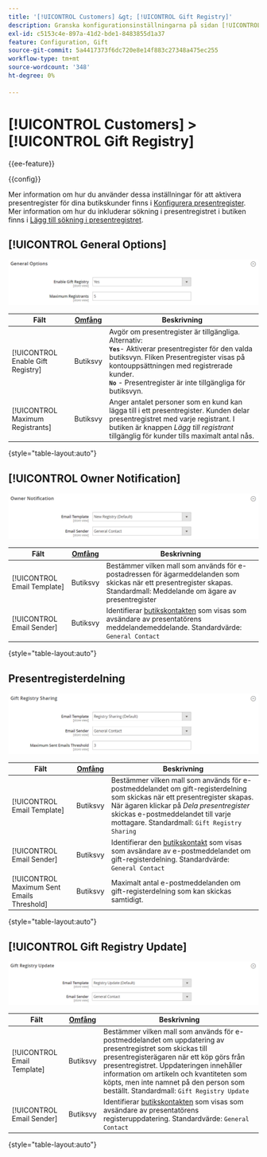 ```yaml
---
title: '[!UICONTROL Customers] &gt; [!UICONTROL Gift Registry]'
description: Granska konfigurationsinställningarna på sidan [!UICONTROL Customers] &gt; [!UICONTROL Gift Registry] i Commerce Admin.
exl-id: c5153c4e-897a-41d2-bde1-8483855d1a37
feature: Configuration, Gift
source-git-commit: 5a4417373f6dc720e8e14f883c27348a475ec255
workflow-type: tm+mt
source-wordcount: '348'
ht-degree: 0%

---
```


# [!UICONTROL Customers] > [!UICONTROL Gift Registry]

{{ee-feature}}

{{config}}

Mer information om hur du använder dessa inställningar för att aktivera presentregister för dina butikskunder finns i [Konfigurera presentregister](../../merchandising-promotions/gift-registry-configure.md). Mer information om hur du inkluderar sökning i presentregistret i butiken finns i [Lägg till sökning i presentregistret](../../merchandising-promotions/gift-registry-search.md).

## [!UICONTROL General Options]

![Allmänna alternativ](./assets/gift-registry-general-options.png)<!-- zoom -->

<!-- [General Options](https://experienceleague.adobe.com/en/docs/commerce-admin/marketing/merchandising/gift-registry/gift-registry-configure) -->

| Fält | [Omfång](../../getting-started/websites-stores-views.md#scope-settings) | Beskrivning |
|--- |--- |--- |
| [!UICONTROL Enable Gift Registry] | Butiksvy | Avgör om presentregister är tillgängliga. Alternativ: <br/>**`Yes`**- Aktiverar presentregister för den valda butiksvyn. Fliken Presentregister visas på kontouppsättningen med registrerade kunder.<br/>**`No`** - Presentregister är inte tillgängliga för butiksvyn. |
| [!UICONTROL Maximum Registrants] | Butiksvy | Anger antalet personer som en kund kan lägga till i ett presentregister. Kunden delar presentregistret med varje registrant. I butiken är knappen _Lägg till registrant_ tillgänglig för kunder tills maximalt antal nås. |

{style="table-layout:auto"}

## [!UICONTROL Owner Notification]

![Ägarmeddelande](./assets/gift-registry-owner-notification.png)<!-- zoom -->

<!-- [Owner Notification](https://experienceleague.adobe.com/en/docs/commerce-admin/marketing/merchandising/gift-registry/gift-registry-configure) -->

| Fält | [Omfång](../../getting-started/websites-stores-views.md#scope-settings) | Beskrivning |
|--- |--- |--- |
| [!UICONTROL Email Template] | Butiksvy | Bestämmer vilken mall som används för e-postadressen för ägarmeddelanden som skickas när ett presentregister skapas. Standardmall: Meddelande om ägare av presentregister |
| [!UICONTROL Email Sender] | Butiksvy | Identifierar [butikskontakten](../../getting-started/store-details.md#store-email-addresses) som visas som avsändare av presentatörens meddelandemeddelande. Standardvärde: `General Contact` |

{style="table-layout:auto"}

## Presentregisterdelning

![Presentregisterdelning](./assets/gift-registry-gift-registry-sharing.png)<!-- zoom -->

<!-- Gift Registry Sharing](https://experienceleague.adobe.com/en/docs/commerce-admin/marketing/merchandising/gift-registry/gift-registry-configure) -->

| Fält | [Omfång](../../getting-started/websites-stores-views.md#scope-settings) | Beskrivning |
|--- |--- |--- |
| [!UICONTROL Email Template] | Butiksvy | Bestämmer vilken mall som används för e-postmeddelandet om gift-registerdelning som skickas när ett presentregister skapas. När ägaren klickar på _Dela presentregister_ skickas e-postmeddelandet till varje mottagare. Standardmall: `Gift Registry Sharing` |
| [!UICONTROL Email Sender] | Butiksvy | Identifierar den [butikskontakt](../../getting-started/store-details.md#store-email-addresses) som visas som avsändare av e-postmeddelandet om gift-registerdelning. Standardvärde: `General Contact` |
| [!UICONTROL Maximum Sent Emails Threshold] | Butiksvy | Maximalt antal e-postmeddelanden om gift-registerdelning som kan skickas samtidigt. |

{style="table-layout:auto"}

## [!UICONTROL Gift Registry Update]

![Presentregisteruppdatering](./assets/gift-registry-gift-registry-update.png)<!-- zoom -->

<!-- [Gift Registry Update](https://experienceleague.adobe.com/en/docs/commerce-admin/marketing/merchandising/gift-registry/gift-registry-configure) -->

| Fält | [Omfång](../../getting-started/websites-stores-views.md#scope-settings) | Beskrivning |
|--- |--- |--- |
| [!UICONTROL Email Template] | Butiksvy | Bestämmer vilken mall som används för e-postmeddelandet om uppdatering av presentregistret som skickas till presentregisterägaren när ett köp görs från presentregistret. Uppdateringen innehåller information om artikeln och kvantiteten som köpts, men inte namnet på den person som beställt. Standardmall: `Gift Registry Update` |
| [!UICONTROL Email Sender] | Butiksvy | Identifierar [butikskontakten](../../getting-started/store-details.md#store-email-addresses) som visas som avsändare av presentatörens registeruppdatering. Standardvärde: `General Contact` |

{style="table-layout:auto"}
